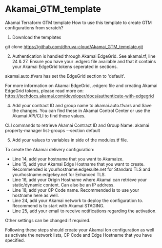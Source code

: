 # Akamai_GTM_template
Akamai Terraform GTM template 
How to use this template to create GTM configurations from scratch?

1) Download the templates

git clone https://github.com/dhruva-cloud/Akamai_GTM_template.git

2) Authentication is handled through Akamai EdgeGrid. See akamai.tf, line 24 & 27. Ensure you have your .edgerc file available and that it contains your Akamai EdgeGrid tokens seperated in sections.

akamai.auto.tfvars has set the EdgeGrid section to 'default'.

For more information on Akamai EdgeGrid, .edgerc file and creating Akamai EdgeGrid tokens, please read more on: https://techdocs.akamai.com/developer/docs/authenticate-with-edgegrid

4) Add your contract ID and group name to akamai.auto.tfvars and Save the changes. You can find these in Akamai Control Center or use the Akamai API/CLI to find these values. 

CLI commands to retrieve Akamai Contract ID and Group Name:
akamai property-manager list-groups --section default

5) Add your values to variables in side of the modules.tf file.

To create the Akamai delivery configuration:
- Line 14, add your hostname that you want to Akamaize.
- Line 15, add your Akamai Edge Hostname that you want to create. Recommended is yourhostname.edgesuite.net for Standard TLS and yourhostname.edgekey.net for Enhanced TLS.
- Line 16, add your Origin Hostname where Akamai can retrieve your static/dynamic content. Can also be an IP address.
- Line 18, add your CP Code name. Recommended is to use your hostname here as well.
- Line 24, add your Akamai network to deploy the configuration to. Recommend is to start with Akamai STAGING.
- Line 25, add your email to receive notifications regarding the activation.

Other settings can be changed if required.

Following these steps should create your Akamai Ion configuration as well as activate the network lists, CP Code and Edge Hostname that you have specified.
